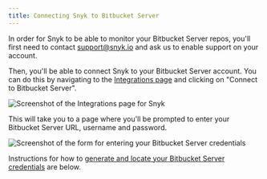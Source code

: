 ```yaml
---
title: Connecting Snyk to Bitbucket Server
---
```

In order for Snyk to be able to monitor your Bitbucket Server repos, you'll first need to contact [support@snyk.io](mailto:support@snyk.io) and ask us to enable support on your account.

Then, you'll be able to connect Snyk to your Bitbucket Server account. You can do this by navigating to the [Integrations page](https://snyk.io/integrations) and clicking on "Connect to Bitbucket Server".

![Screenshot of the Integrations page for Snyk](https://res.cloudinary.com/snyk/image/upload/c_scale,q_auto,w_auto/v1497365418/docs/integrations.png)

This will take you to a page where you'll be prompted to enter your Bitbucket Server URL, username and password.

![Screenshot of the form for entering your Bitbucket Server credentials](https://res.cloudinary.com/snyk/image/upload/v1497446419/docs/generate_bitbucket_server_credentials.png)

Instructions for how to [generate and locate your Bitbucket Server credentials](#generating-your-bitbucket-server-user) are below.
